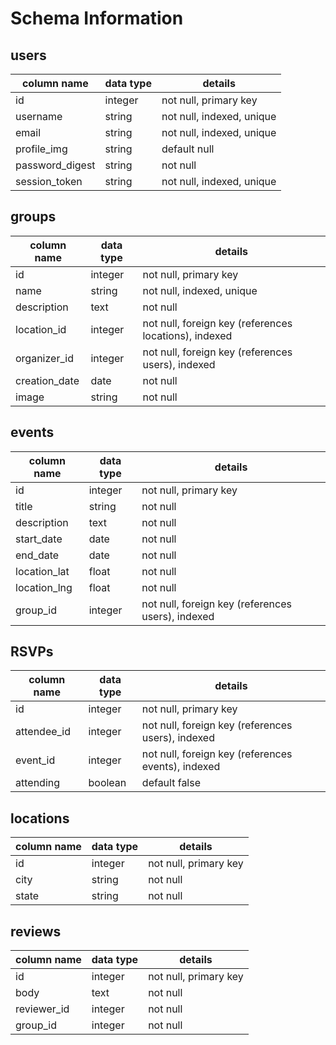 # Schema Information

## users
column name     | data type | details
----------------|-----------|-----------------------
id              | integer   | not null, primary key
username        | string    | not null, indexed, unique
email           | string    | not null, indexed, unique
profile_img     | string    | default null
password_digest | string    | not null
session_token   | string    | not null, indexed, unique


## groups
column name  | data type | details
-------------|-----------|-----------------------
id           | integer   | not null, primary key
name         | string    | not null, indexed, unique
description  | text      | not null
location_id  | integer   | not null, foreign key (references locations), indexed
organizer_id | integer   | not null, foreign key (references users), indexed
creation_date| date      | not null
image        | string    | not null

## events
column name | data type | details
------------|-----------|-----------------------
id          | integer   | not null, primary key
title       | string    | not null
description | text      | not null
start_date  | date      | not null
end_date    | date      | not null
location_lat| float     | not null
location_lng| float     | not null
group_id    | integer   | not null, foreign key (references users), indexed

## RSVPs
column name | data type | details
------------|-----------|------------------------
id          | integer   | not null, primary key
attendee_id | integer   | not null, foreign key (references users), indexed
event_id    | integer   | not null, foreign key (references events), indexed
attending   | boolean   | default false

## locations
column name | data type | details
------------|-----------|------------------------
id          | integer   | not null, primary key
city        | string    | not null
state       | string    | not null

## reviews
column name | data type | details
------------|-----------|------------------------
id          | integer   | not null, primary key
body        | text      | not null
reviewer_id | integer   | not null
group_id    | integer   | not null
